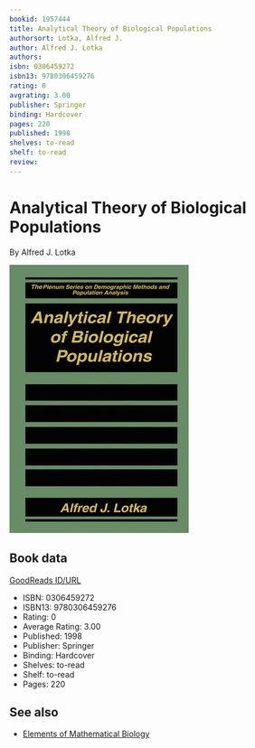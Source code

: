 ```yaml
---
bookid: 1957444
title: Analytical Theory of Biological Populations
authorsort: Lotka, Alfred J.
author: Alfred J. Lotka
authors: 
isbn: 0306459272
isbn13: 9780306459276
rating: 0
avgrating: 3.00
publisher: Springer
binding: Hardcover
pages: 220
published: 1998
shelves: to-read
shelf: to-read
review: 
---
```


# Analytical Theory of Biological Populations

By Alfred J. Lotka

![](../../assets/bookcovers/1328848872l/1957444.jpg)

## Book data

[GoodReads ID/URL](https://www.goodreads.com/book/show/1957444)

- ISBN: 0306459272
- ISBN13: 9780306459276
- Rating: 0
- Average Rating: 3.00
- Published: 1998
- Publisher: Springer
- Binding: Hardcover
- Shelves: to-read
- Shelf: to-read
- Pages: 220


## See also

- [Elements of Mathematical Biology](Elements_of_Mathematical_Biology.md)
